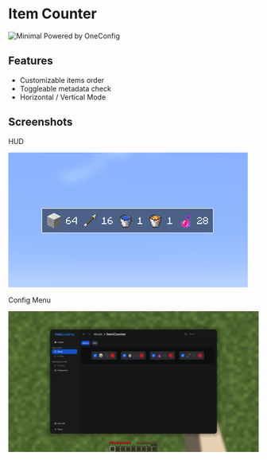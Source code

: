 # Item Counter

![Minimal Powered by OneConfig](https://polyfrost.org/img/cozy-minimal_vector.svg)

## Features
- Customizable items order
- Toggleable metadata check
- Horizontal / Vertical Mode

## Screenshots
HUD

![HUD.png](screenshots/HUD.png)

Config Menu

![Config.png](screenshots/Config.png)
